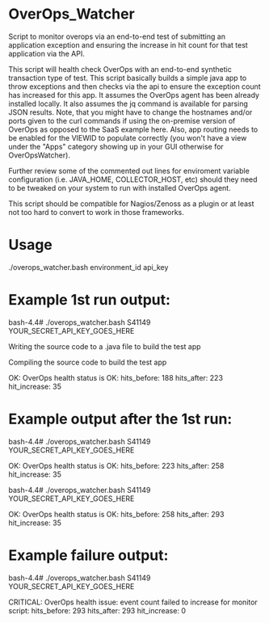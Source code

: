 # OverOps_Watcher

Script to monitor overops via an end-to-end test of submitting an application exception and ensuring the increase in hit count for that test application via the API. 

This script will health check OverOps with an end-to-end synthetic transaction type of test.  This script basically builds a simple java app to throw exceptions and then checks via the api to ensure the exception count has increased for this app. It assumes the OverOps agent has been already installed locally. It also assumes the jq command is available for parsing JSON results.  Note, that you might have to change the hostnames and/or ports given to the curl commands if using the on-premise version of OverOps as opposed to the SaaS example here.  Also, app routing needs to be enabled for the VIEWID to populate correctly (you won't have a view under the "Apps" category showing up in your GUI otherwise for OverOpsWatcher).

Further review some of the commented out lines for enviroment variable configuration (i.e. JAVA_HOME, COLLECTOR_HOST, etc) should they need to be tweaked on your system to run with installed OverOps agent. 

This script should be compatible for Nagios/Zenoss as a plugin or at least not too hard to convert to work in those frameworks.

# Usage
   ./overops_watcher.bash environment_id api_key


# Example 1st run output:

bash-4.4# ./overops_watcher.bash S41149 YOUR_SECRET_API_KEY_GOES_HERE

Writing the source code to a .java file to build the test app

Compiling the source code to build the test app

OK: OverOps health status is OK: hits_before: 188 hits_after: 223 hit_increase: 35

# Example output after the 1st run:

bash-4.4# ./overops_watcher.bash S41149 YOUR_SECRET_API_KEY_GOES_HERE

OK: OverOps health status is OK: hits_before: 223 hits_after: 258 hit_increase: 35

bash-4.4# ./overops_watcher.bash S41149 YOUR_SECRET_API_KEY_GOES_HERE

OK: OverOps health status is OK: hits_before: 258 hits_after: 293 hit_increase: 35

# Example failure output:

bash-4.4# ./overops_watcher.bash S41149 YOUR_SECRET_API_KEY_GOES_HERE

CRITICAL: OverOps health issue: event count failed to increase for monitor script: hits_before: 293 hits_after: 293 hit_increase: 0



